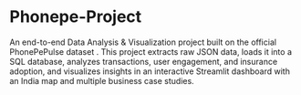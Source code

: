 # Phonepe-Project
An end-to-end Data Analysis &amp; Visualization project built on the official PhonePePulse dataset .  This project extracts raw JSON data, loads it into a SQL database, analyzes transactions, user engagement, and insurance adoption, and visualizes insights in an interactive Streamlit dashboard with an India map and multiple business case studies.
